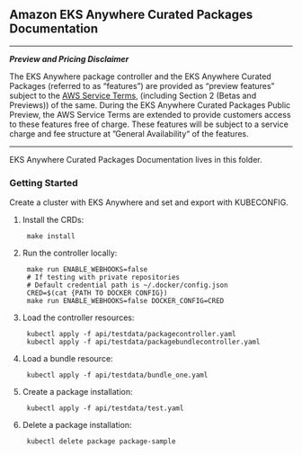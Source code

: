 ## Amazon EKS Anywhere Curated Packages Documentation

---
***Preview and Pricing Disclaimer***

The EKS Anywhere package controller and the EKS Anywhere Curated Packages (referred to as “features”) are provided as “preview features” subject to the [AWS Service Terms](https://aws.amazon.com/service-terms/), (including Section 2 (Betas and Previews)) of the same. During the EKS Anywhere Curated Packages Public Preview, the AWS Service Terms are extended to provide customers access to these features free of charge. These features will be subject to a service charge and fee structure at ”General Availability“ of the features.

---

EKS Anywhere Curated Packages Documentation lives in this folder.

### Getting Started

Create a cluster with EKS Anywhere and set and export with KUBECONFIG.

1. Install the CRDs:

        make install

2. Run the controller locally:

        make run ENABLE_WEBHOOKS=false
        # If testing with private repositories
        # Default credential path is ~/.docker/config.json
        CRED=$(cat {PATH TO DOCKER CONFIG})
        make run ENABLE_WEBHOOKS=false DOCKER_CONFIG=CRED

4. Load the controller resources:

        kubectl apply -f api/testdata/packagecontroller.yaml
        kubectl apply -f api/testdata/packagebundlecontroller.yaml

5. Load a bundle resource:

        kubectl apply -f api/testdata/bundle_one.yaml

6. Create a package installation:

        kubectl apply -f api/testdata/test.yaml

7. Delete a package installation:

        kubectl delete package package-sample
